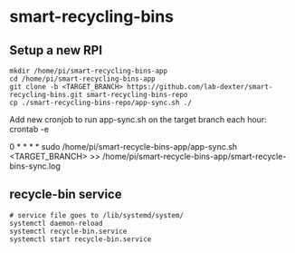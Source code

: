 # smart-recycling-bins

## Setup a new RPI

```
mkdir /home/pi/smart-recycling-bins-app
cd /home/pi/smart-recycling-bins-app
git clone -b <TARGET_BRANCH> https://github.com/lab-dexter/smart-recycling-bins.git smart-recycling-bins-repo
cp ./smart-recycling-bins-repo/app-sync.sh ./
```

Add new cronjob to run app-sync.sh on the target branch each hour:
crontab -e

0 * * * * sudo /home/pi/smart-recycle-bins-app/app-sync.sh <TARGET_BRANCH> >> /home/pi/smart-recycle-bins-app/smart-recycle-bins-sync.log 


## recycle-bin service

```
# service file goes to /lib/systemd/system/
systemctl daemon-reload
systemctl recycle-bin.service
systemctl start recycle-bin.service
```
